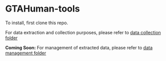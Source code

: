 
# GTAHuman-tools

To install, first clone this repo.

For data extraction and collection purposes, please refer to [data collection folder](collection)

**Coming Soon:** For management of extracted data, please refer to [data management folder](data-management)

